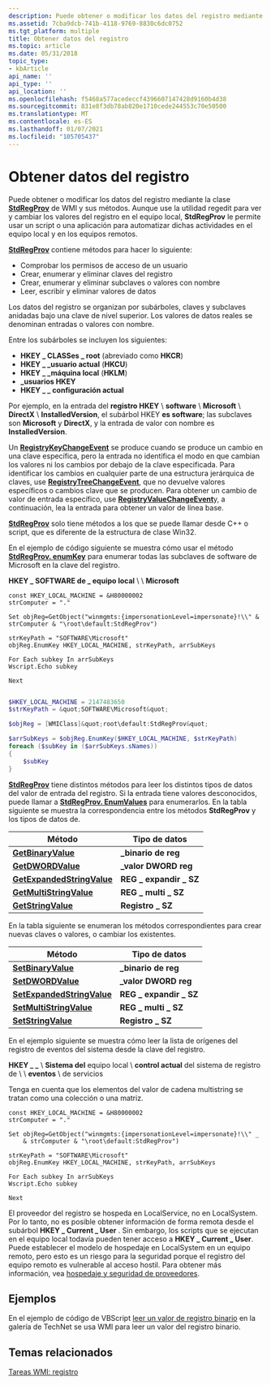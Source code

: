 ```yaml
---
description: Puede obtener o modificar los datos del registro mediante la clase StdRegProv de WMI y sus métodos.
ms.assetid: 7cba9dcb-741b-4118-9769-8830c6dc0752
ms.tgt_platform: multiple
title: Obtener datos del registro
ms.topic: article
ms.date: 05/31/2018
topic_type:
- kbArticle
api_name: ''
api_type: ''
api_location: ''
ms.openlocfilehash: f5468a577acedeccf4396607147428d9160b4d38
ms.sourcegitcommit: 831e8f3db78ab820e1710cede244553c70e50500
ms.translationtype: MT
ms.contentlocale: es-ES
ms.lasthandoff: 01/07/2021
ms.locfileid: "105705437"
---
```

# <a name="obtaining-registry-data"></a>Obtener datos del registro

Puede obtener o modificar los datos del registro mediante la clase [**StdRegProv**](/previous-versions/windows/desktop/regprov/stdregprov) de WMI y sus métodos. Aunque use la utilidad regedit para ver y cambiar los valores del registro en el equipo local, **StdRegProv** le permite usar un script o una aplicación para automatizar dichas actividades en el equipo local y en los equipos remotos.

[**StdRegProv**](/previous-versions/windows/desktop/regprov/stdregprov) contiene métodos para hacer lo siguiente:

-   Comprobar los permisos de acceso de un usuario
-   Crear, enumerar y eliminar claves del registro
-   Crear, enumerar y eliminar subclaves o valores con nombre
-   Leer, escribir y eliminar valores de datos

Los datos del registro se organizan por subárboles, claves y subclaves anidadas bajo una clave de nivel superior. Los valores de datos reales se denominan entradas o valores con nombre.

Entre los subárboles se incluyen los siguientes:

-   **HKEY \_ CLASSes \_ root** (abreviado como **HKCR**)
-   **HKEY \_ \_usuario actual** (**HKCU**)
-   **HKEY \_ \_máquina local** (**HKLM**)
-   **\_usuarios HKEY**
-   **HKEY \_ \_ configuración actual**

Por ejemplo, en la entrada del **registro HKEY** \\ **software** \\ **Microsoft** \\ **DirectX** \\ **InstalledVersion**, el subárbol HKEY **es software**; las subclaves son **Microsoft** y **DirectX**, y la entrada de valor con nombre es **InstalledVersion**.

Un [**RegistryKeyChangeEvent**](/previous-versions/windows/desktop/regprov/registrykeychangeevent) se produce cuando se produce un cambio en una clave específica, pero la entrada no identifica el modo en que cambian los valores ni los cambios por debajo de la clave especificada. Para identificar los cambios en cualquier parte de una estructura jerárquica de claves, use [**RegistryTreeChangeEvent**](/previous-versions/windows/desktop/regprov/registrytreechangeevent), que no devuelve valores específicos o cambios clave que se producen. Para obtener un cambio de valor de entrada específico, use [**RegistryValueChangeEvent**](/previous-versions/windows/desktop/regprov/registryvaluechangeevent)y, a continuación, lea la entrada para obtener un valor de línea base.

[**StdRegProv**](/previous-versions/windows/desktop/regprov/stdregprov) solo tiene métodos a los que se puede llamar desde C++ o script, que es diferente de la estructura de clase Win32.

En el ejemplo de código siguiente se muestra cómo usar el método [**StdRegProv. enumKey**](/previous-versions/windows/desktop/regprov/enumkey-method-in-class-stdregprov) para enumerar todas las subclaves de software de Microsoft en la clave del registro.

**HKEY \_ SOFTWARE de \_ equipo local** \\  \\ **Microsoft**


```VB
const HKEY_LOCAL_MACHINE = &H80000002
strComputer = "."

Set objReg=GetObject("winmgmts:{impersonationLevel=impersonate}!\\" & strComputer & "\root\default:StdRegProv")

strKeyPath = "SOFTWARE\Microsoft"
objReg.EnumKey HKEY_LOCAL_MACHINE, strKeyPath, arrSubKeys

For Each subkey In arrSubKeys
Wscript.Echo subkey
    
Next
```


```PowerShell

$HKEY_LOCAL_MACHINE = 2147483650
$strKeyPath = &quot;SOFTWARE\Microsoft&quot;

$objReg = [WMIClass]&quot;root\default:StdRegProv&quot;

$arrSubKeys = $objReg.EnumKey($HKEY_LOCAL_MACHINE, $strKeyPath)
foreach ($subKey in ($arrSubKeys.sNames))
{
    $subKey
}
```





[**StdRegProv**](/previous-versions/windows/desktop/regprov/stdregprov) tiene distintos métodos para leer los distintos tipos de datos del valor de entrada del registro. Si la entrada tiene valores desconocidos, puede llamar a [**StdRegProv. EnumValues**](/previous-versions/windows/desktop/regprov/enumvalues-method-in-class-stdregprov) para enumerarlos. En la tabla siguiente se muestra la correspondencia entre los métodos **StdRegProv** y los tipos de datos de.



| Método                                                                                  | Tipo de datos           |
|-----------------------------------------------------------------------------------------|---------------------|
| [**GetBinaryValue**](/previous-versions/windows/desktop/regprov/getbinaryvalue-method-in-class-stdregprov)                 | **\_binario de reg**     |
| [**GetDWORDValue**](/previous-versions/windows/desktop/regprov/getdwordvalue-method-in-class-stdregprov)                   | **\_valor DWORD reg**      |
| [**GetExpandedStringValue**](/previous-versions/windows/desktop/regprov/getexpandedstringvalue-method-in-class-stdregprov) | **REG \_ expandir \_ SZ** |
| [**GetMultiStringValue**](/previous-versions/windows/desktop/regprov/getmultistringvalue-method-in-class-stdregprov)       | **REG \_ multi \_ SZ**  |
| [**GetStringValue**](/previous-versions/windows/desktop/regprov/getstringvalue-method-in-class-stdregprov)                 | **Registro \_ SZ**         |



 

En la tabla siguiente se enumeran los métodos correspondientes para crear nuevas claves o valores, o cambiar los existentes.



| Método                                                                                  | Tipo de datos           |
|-----------------------------------------------------------------------------------------|---------------------|
| [**SetBinaryValue**](/previous-versions/windows/desktop/regprov/setbinaryvalue-method-in-class-stdregprov)                 | **\_binario de reg**     |
| [**SetDWORDValue**](/previous-versions/windows/desktop/regprov/setdwordvalue-method-in-class-stdregprov)                   | **\_valor DWORD reg**      |
| [**SetExpandedStringValue**](/previous-versions/windows/desktop/regprov/setexpandedstringvalue-method-in-class-stdregprov) | **REG \_ expandir \_ SZ** |
| [**SetMultiStringValue**](/previous-versions/windows/desktop/regprov/setmultistringvalue-method-in-class-stdregprov)       | **REG \_ multi \_ SZ**  |
| [**SetStringValue**](/previous-versions/windows/desktop/regprov/setstringvalue-method-in-class-stdregprov)                 | **Registro \_ SZ**         |



 

En el ejemplo siguiente se muestra cómo leer la lista de orígenes del registro de eventos del sistema desde la clave del registro.

**HKEY \_ \_** \\ **Sistema del** equipo local \\ **control actual** del sistema de registro de \\  \\ **eventos** \\  de servicios

Tenga en cuenta que los elementos del valor de cadena multistring se tratan como una colección o una matriz.


```VB
const HKEY_LOCAL_MACHINE = &H80000002
strComputer = "."

Set objReg=GetObject("winmgmts:{impersonationLevel=impersonate}!\\" _ 
    & strComputer & "\root\default:StdRegProv")

strKeyPath = "SOFTWARE\Microsoft"
objReg.EnumKey HKEY_LOCAL_MACHINE, strKeyPath, arrSubKeys

For Each subkey In arrSubKeys
Wscript.Echo subkey
    
Next
```



El proveedor del registro se hospeda en LocalService, no en LocalSystem. Por lo tanto, no es posible obtener información de forma remota desde el subárbol **HKEY \_ Current \_ User** . Sin embargo, los scripts que se ejecutan en el equipo local todavía pueden tener acceso a **HKEY \_ Current \_ User**. Puede establecer el modelo de hospedaje en LocalSystem en un equipo remoto, pero esto es un riesgo para la seguridad porque el registro del equipo remoto es vulnerable al acceso hostil. Para obtener más información, vea [hospedaje y seguridad de proveedores](provider-hosting-and-security.md).

## <a name="examples"></a>Ejemplos

En el ejemplo de código de VBScript [leer un valor de registro binario](https://Gallery.TechNet.Microsoft.Com/b0724cb2-36ed-4d0d-8b8f-428d0e3d0b82) en la galería de TechNet se usa WMI para leer un valor del registro binario.

## <a name="related-topics"></a>Temas relacionados

<dl> <dt>

[Tareas WMI: registro](wmi-tasks--registry.md)
</dt> </dl>

 

 
